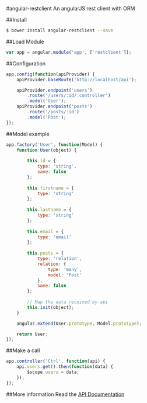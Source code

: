 #angular-restclient
An angularJS rest client with ORM

##Install
```sh
$ bower install angular-restclient --save
```

##Load Module
```js
var app = angular.module('app', ['restclient']);
```

##Configuration
```js
app.config(function(apiProvider) {
    apiProvider.baseRoute('http://localhost/api');

    apiProvider.endpoint('users')
        .route('/users/:id/:controller')
        .model('User');
    apiProvider.endpoint('posts')
        .route('/posts/:id')
        .model('Post');
});
```

##Model example
```js
app.factory('User', function(Model) {
    function User(object) {
    
        this.id = {
            type: 'string',
            save: false
        };
        
        this.firstname = {
            type: 'string'
        };
        
        this.lastname = {
            type: 'string'
        };
        
        this.email = {
            type: 'email'
        };
        
        this.posts = {
            type: 'relation',
            relation: {
                type: 'many',
                model: 'Post'
            },
            save: false
        };
        
        // Map the data received by api
        this.init(object);
    }

    angular.extend(User.prototype, Model.prototype);

    return User;
});
```

##Make a call
```js
app.controller('Ctrl', function(api) {
    api.users.get().then(function(data) {
        $scope.users = data;
    });
});
```

##More information
Read the [API Documentation](doc/md/angular-restclient.md)